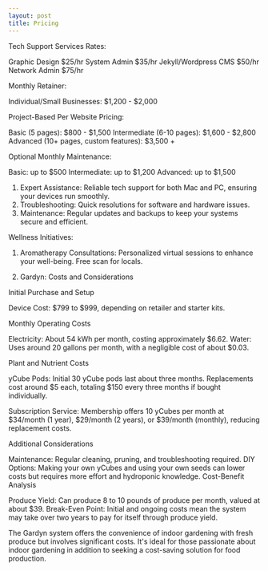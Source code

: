 ```yaml
---
layout: post
title: Pricing
---
```


Tech Support Services
Rates:

Graphic Design $25/hr
System Admin $35/hr
Jekyll/Wordpress CMS $50/hr
Network Admin $75/hr

Monthly Retainer:

Individual/Small Businesses: $1,200 - $2,000 

Project-Based Per Website Pricing:

Basic (5 pages): $800 - $1,500
Intermediate (6-10 pages): $1,600 - $2,800
Advanced (10+ pages, custom features): $3,500 +

Optional Monthly Maintenance:

Basic: up to $500 
Intermediate: up to $1,200 
Advanced: up to $1,500 

1. Expert Assistance: Reliable tech support for both Mac and PC, ensuring your devices run smoothly.
2. Troubleshooting: Quick resolutions for software and hardware issues.
3. Maintenance: Regular updates and backups to keep your systems secure and efficient.


Wellness Initiatives:

1. Aromatherapy Consultations: Personalized virtual sessions to enhance your well-being. Free scan for locals.

2. Gardyn: Costs and Considerations

Initial Purchase and Setup

Device Cost: $799 to $999, depending on retailer and starter kits.

Monthly Operating Costs

Electricity: About 54 kWh per month, costing approximately $6.62.
Water: Uses around 20 gallons per month, with a negligible cost of about $0.03.

Plant and Nutrient Costs

yCube Pods: Initial 30 yCube pods last about three months. Replacements cost around $5 each, totaling $150 every three months if bought individually.

Subscription Service: Membership offers 10 yCubes per month at $34/month (1 year), $29/month (2 years), or $39/month (monthly), reducing replacement costs.

Additional Considerations

Maintenance: Regular cleaning, pruning, and troubleshooting required.
DIY Options: Making your own yCubes and using your own seeds can lower costs but requires more effort and hydroponic knowledge.
Cost-Benefit Analysis

Produce Yield: Can produce 8 to 10 pounds of produce per month, valued at about $39.
Break-Even Point: Initial and ongoing costs mean the system may take over two years to pay for itself through produce yield.

The Gardyn system offers the convenience of indoor gardening with fresh produce but involves significant costs. It's ideal for those passionate about indoor gardening in addition to seeking a cost-saving solution for food production.

